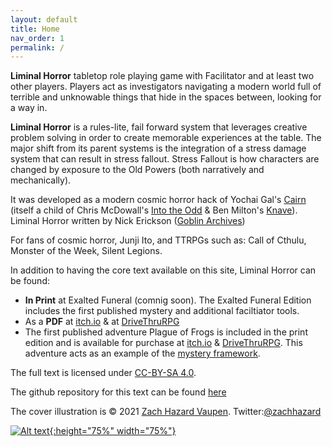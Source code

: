 ```yaml
---
layout: default
title: Home
nav_order: 1
permalink: /
---
```


**Liminal Horror** tabletop role playing game with Facilitator and at least two other players. Players act as investigators navigating a modern world full of terrible and unknowable things that hide in the spaces between, looking for a way in.

**Liminal Horror** is a rules-lite, fail forward system that leverages creative problem solving in order to create memorable experiences at the table.  The major shift from its parent systems is the integration of a stress damage system that can result in stress fallout. Stress Fallout is how characters are changed by exposure to the Old Powers (both narratively and mechanically).

It was developed as a modern cosmic horror hack of Yochai Gal's [Cairn](https://yochaigal.itch.io/cairn) (itself a child of Chris McDowall's [Into the Odd](https://chrismcdee.itch.io/) & Ben Milton's [Knave](https://questingbeast.itch.io/knave)). Liminal Horror written by Nick Erickson ([Goblin Archives](https://twitter.com/goblin_archives))

For fans of cosmic horror, Junji Ito, and TTRPGs such as: Call of Cthulu, Monster of the Week, Silent Legions.

In addition to having the core text available on this site, Liminal Horror can be found:
- **In Print** at Exalted Funeral (comnig soon). The Exalted Funeral Edition includes the first published mystery and additional faciltiator tools.
- As a **PDF** at [itch.io](https://goblinarchives.itch.io/liminal-horror) & at [DriveThruRPG](https://www.drivethrurpg.com/product/366656/Liminal-Horror)
- The first published adventure Plague of Frogs is included in the print edition and is available for purchase at [itch.io](https://goblinarchives.itch.io/plague-of-frogs) & [DriveThruRPG](https://www.drivethrurpg.com/product/366661/Plague-of-Frogs). This adventure acts as an example of the [mystery framework](https://goblinarchives.github.io/LiminalHorror/Mystery%20Framework/).

The full text is licensed under [CC-BY-SA 4.0](https://creativecommons.org/licenses/by-sa/4.0/).


The github repository for this text can be found [here](https://github.com/GoblinArchives/LiminalHorror)


The cover illustration is © 2021 [Zach Hazard Vaupen](https://emo-sludge.com/). Twitter:[@zachhazard](https://twitter.com/zachhazard)


<p></p>

[![Alt text](/LiminalHorror/img/liminalhorrorcover.png "Click to embiggen"){:height="75%" width="75%"}](/LiminalHorror/img/liminalhorrorcover.png)

